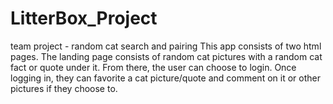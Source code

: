 # LitterBox_Project
team project - random cat search and pairing
This app consists of two html pages. The landing page consists of random cat pictures with a random cat fact or quote under it.
From there, the user can choose to login. Once logging in, they can favorite a cat picture/quote and comment on it or other pictures if they choose to.
